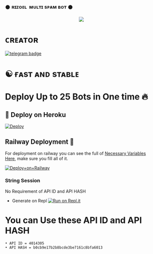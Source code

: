 ### 𒊹︎︎︎ ʀɪᴢᴏᴇʟ ︎ ᴍᴜʟᴛɪ sᴘᴀᴍ ʙᴏᴛ 𒊹︎︎︎︎︎

<p align="center">
  <img src="https://telegra.ph/file/98f3e01fcb05d98373cfc.jpg">
</p>

# ᴄʀᴇᴀᴛᴏʀ
 [![telegram badge](https://img.shields.io/badge/RiZoeL-30302f?style=for-the-badge&logo=telegram)](https://t.me/TheRiZoeL)
# ☯︎ ғᴀsᴛ ᴀɴᴅ sᴛᴀʙʟᴇ 
# Deploy Up to 25 Bots in One time 🔥
## 🚀 Deploy on Heroku 
[![Deploy](https://www.herokucdn.com/deploy/button.svg)](https://dashboard.heroku.com/new?template=https%3A%2F%2Fgithub.com%2FMrRizoel%2FRiZoeLMultiSpamBot)
## Railway Deployment 🚄
For deployment on railway you can see the full of [Necessary Variables Here](https://github.com/MrRizoel/RiZoeLMultiSpamBot/blob/main/semple.env), make sure you fill all of it.

[![Deploy+on+Railway](https://railway.app/button.svg)](https://railway.app/new/template?template=https://github.com/MrRizoel/RiZoeLMultiSpamBot&envs=API_ID,API_HASH,SUDO,STRING,STRING2,STRING3,STRING4,STRING5,STRING6,STRING7,STRING8,STRING9,STRING10,STRING11,STRING12,STRING13,STRING14,STRING15,STRING16,STRING17,STRING18,STRING19,STRING20,STRING21,STRING22,STRING23,STRING24,STRING25)

### String Session
No Requirement of API ID and API HASH

   - Generate on Repl [![Run on Repl.it](https://repl.it/badge/github/MrRizoel/RiZoeLSpamBot)](https://replit.com/@RiZoeL/RiZoeL-Spam-bot)

# You can Use these API ID and API HASH
```
• API ID = 4014305
• API HASH = b0cb9e17b2b8bcde3be7161c8bfa6013
```
